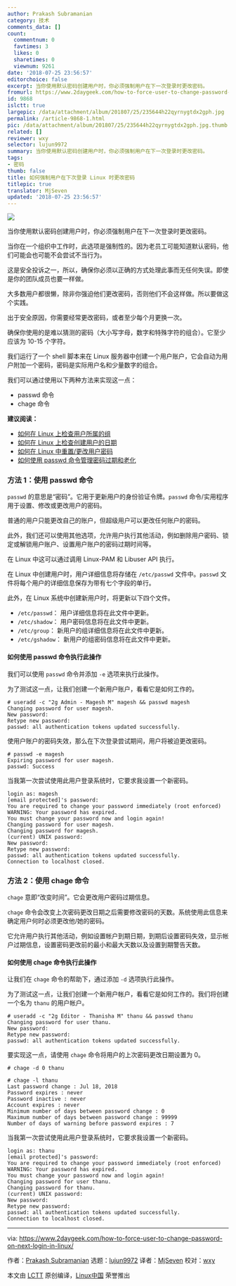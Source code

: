 ```yaml
---
author: Prakash Subramanian
category: 技术
comments_data: []
count:
  commentnum: 0
  favtimes: 3
  likes: 0
  sharetimes: 0
  viewnum: 9261
date: '2018-07-25 23:56:57'
editorchoice: false
excerpt: 当你使用默认密码创建用户时，你必须强制用户在下一次登录时更改密码。
fromurl: https://www.2daygeek.com/how-to-force-user-to-change-password-on-next-login-in-linux/
id: 9868
islctt: true
largepic: /data/attachment/album/201807/25/235644h22qyrnygtdx2gph.jpg
permalink: /article-9868-1.html
pic: /data/attachment/album/201807/25/235644h22qyrnygtdx2gph.jpg.thumb.jpg
related: []
reviewer: wxy
selector: lujun9972
summary: 当你使用默认密码创建用户时，你必须强制用户在下一次登录时更改密码。
tags:
- 密码
thumb: false
title: 如何强制用户在下次登录 Linux 时更改密码
titlepic: true
translator: MjSeven
updated: '2018-07-25 23:56:57'
---
```


![](/data/attachment/album/201807/25/235644h22qyrnygtdx2gph.jpg)


当你使用默认密码创建用户时，你必须强制用户在下一次登录时更改密码。


当你在一个组织中工作时，此选项是强制性的。因为老员工可能知道默认密码，他们可能会也可能不会尝试不当行为。


这是安全投诉之一，所以，确保你必须以正确的方式处理此事而无任何失误。即使是你的团队成员也要一样做。


大多数用户都很懒，除非你强迫他们更改密码，否则他们不会这样做。所以要做这个实践。


出于安全原因，你需要经常更改密码，或者至少每个月更换一次。


确保你使用的是难以猜测的密码（大小写字母，数字和特殊字符的组合）。它至少应该为 10-15 个字符。


我们运行了一个 shell 脚本来在 Linux 服务器中创建一个用户账户，它会自动为用户附加一个密码，密码是实际用户名和少量数字的组合。


我们可以通过使用以下两种方法来实现这一点：


* passwd 命令
* chage 命令


**建议阅读：**


* [如何在 Linux 上检查用户所属的组](https://www.2daygeek.com/how-to-check-which-groups-a-user-belongs-to-on-linux/)
* [如何在 Linux 上检查创建用户的日期](https://www.2daygeek.com/how-to-check-user-created-date-on-linux/)
* [如何在 Linux 中重置/更改用户密码](https://www.2daygeek.com/passwd-command-examples/)
* [如何使用 passwd 命令管理密码过期和老化](https://www.2daygeek.com/passwd-command-examples-part-l/)


### 方法 1：使用 passwd 命令


`passwd` 的意思是“密码”。它用于更新用户的身份验证令牌。`passwd` 命令/实用程序用于设置、修改或更改用户的密码。


普通的用户只能更改自己的账户，但超级用户可以更改任何账户的密码。


此外，我们还可以使用其他选项，允许用户执行其他活动，例如删除用户密码、锁定或解锁用户账户、设置用户账户的密码过期时间等。


在 Linux 中这可以通过调用 Linux-PAM 和 Libuser API 执行。


在 Linux 中创建用户时，用户详细信息将存储在 `/etc/passwd` 文件中。`passwd` 文件将每个用户的详细信息保存为带有七个字段的单行。


此外，在 Linux 系统中创建新用户时，将更新以下四个文件。


* `/etc/passwd`： 用户详细信息将在此文件中更新。
* `/etc/shadow`： 用户密码信息将在此文件中更新。
* `/etc/group`： 新用户的组详细信息将在此文件中更新。
* `/etc/gshadow`： 新用户的组密码信息将在此文件中更新。


#### 如何使用 passwd 命令执行此操作


我们可以使用 `passwd` 命令并添加 `-e` 选项来执行此操作。


为了测试这一点，让我们创建一个新用户账户，看看它是如何工作的。



```
# useradd -c "2g Admin - Magesh M" magesh && passwd magesh
Changing password for user magesh.
New password:
Retype new password:
passwd: all authentication tokens updated successfully.

```

使用户账户的密码失效，那么在下次登录尝试期间，用户将被迫更改密码。



```
# passwd -e magesh
Expiring password for user magesh.
passwd: Success

```

当我第一次尝试使用此用户登录系统时，它要求我设置一个新密码。



```
login as: magesh
[email protected]'s password:
You are required to change your password immediately (root enforced)
WARNING: Your password has expired.
You must change your password now and login again!
Changing password for user magesh.
Changing password for magesh.
(current) UNIX password:
New password:
Retype new password:
passwd: all authentication tokens updated successfully.
Connection to localhost closed.

```

### 方法 2：使用 chage 命令


`chage` 意即“改变时间”。它会更改用户密码过期信息。


`chage` 命令会改变上次密码更改日期之后需要修改密码的天数。系统使用此信息来确定用户何时必须更改他/她的密码。


它允许用户执行其他活动，例如设置帐户到期日期，到期后设置密码失效，显示帐户过期信息，设置密码更改前的最小和最大天数以及设置到期警告天数。


#### 如何使用 chage 命令执行此操作


让我们在 `chage` 命令的帮助下，通过添加 `-d` 选项执行此操作。


为了测试这一点，让我们创建一个新用户帐户，看看它是如何工作的。我们将创建一个名为 `thanu` 的用户帐户。



```
# useradd -c "2g Editor - Thanisha M" thanu && passwd thanu
Changing password for user thanu.
New password:
Retype new password:
passwd: all authentication tokens updated successfully.

```

要实现这一点，请使用 `chage` 命令将用户的上次密码更改日期设置为 0。



```
# chage -d 0 thanu

# chage -l thanu
Last password change : Jul 18, 2018
Password expires : never
Password inactive : never
Account expires : never
Minimum number of days between password change : 0
Maximum number of days between password change : 99999
Number of days of warning before password expires : 7

```

当我第一次尝试使用此用户登录系统时，它要求我设置一个新密码。



```
login as: thanu
[email protected]'s password:
You are required to change your password immediately (root enforced)
WARNING: Your password has expired.
You must change your password now and login again!
Changing password for user thanu.
Changing password for thanu.
(current) UNIX password:
New password:
Retype new password:
passwd: all authentication tokens updated successfully.
Connection to localhost closed.

```



---


via: <https://www.2daygeek.com/how-to-force-user-to-change-password-on-next-login-in-linux/>


作者：[Prakash Subramanian](https://www.2daygeek.com/author/prakash/) 选题：[lujun9972](https://github.com/lujun9972) 译者：[MjSeven](https://github.com/MjSeven) 校对：[wxy](https://github.com/wxy)


本文由 [LCTT](https://github.com/LCTT/TranslateProject) 原创编译，[Linux中国](https://linux.cn/) 荣誉推出